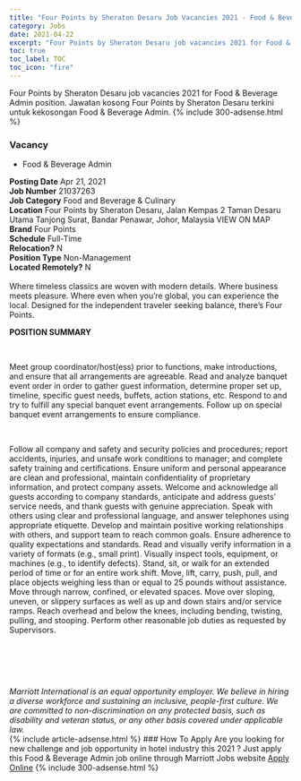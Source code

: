 ```yaml
---
title: "Four Points by Sheraton Desaru Job Vacancies 2021 - Food & Beverage Admin" 
category: Jobs 
date: 2021-04-22 
excerpt: "Four Points by Sheraton Desaru job vacancies 2021 for Food & Beverage Admin position. Jawatan kosong Four Points by Sheraton Desaru terkini untuk kekosongan Food & Beverage Admin." 
toc: true 
toc_label: TOC 
toc_icon: "fire" 
--- 
```


Four Points by Sheraton Desaru job vacancies 2021 for Food & Beverage Admin position. Jawatan kosong Four Points by Sheraton Desaru terkini untuk kekosongan Food & Beverage Admin. 
{% include 300-adsense.html %} 
### Vacancy 
- Food & Beverage Admin 
<div><div><b>Posting Date</b> Apr 21, 2021<br><b>Job Number</b> 21037263<br><b>Job Category</b> Food and Beverage &amp; Culinary<br><b>Location</b> Four Points by Sheraton Desaru, Jalan Kempas 2 Taman Desaru Utama Tanjong Surat, Bandar Penawar, Johor, Malaysia VIEW ON MAP<br><b>Brand</b> Four Points<br><b>Schedule</b> Full-Time<br><b>Relocation?</b> N<br><b>Position Type</b> Non-Management<br><b>Located Remotely?</b> N<br><br>Where timeless classics are woven with modern details. Where business meets pleasure. Where even when you&#8217;re global, you can experience the local. Designed for the independent traveler seeking balance, there&#8217;s Four Points.<br></div><div> <p><strong>POSITION SUMMARY</strong></p> <p>&#160;</p> <p>Meet group coordinator/host(ess) prior to functions, make introductions, and ensure that all arrangements are agreeable. Read and analyze banquet event order in order to gather guest information, determine proper set up, timeline, specific guest needs, buffets, action stations, etc. Respond to and try to fulfill any special banquet event arrangements. Follow up on special banquet event arrangements to ensure compliance.</p> <p>&#160;</p> <p>Follow all company and safety and security policies and procedures; report accidents, injuries, and unsafe work conditions to manager; and complete safety training and certifications. Ensure uniform and personal appearance are clean and professional, maintain confidentiality of proprietary information, and protect company assets. Welcome and acknowledge all guests according to company standards, anticipate and address guests&#8217; service needs, and thank guests with genuine appreciation. Speak with others using clear and professional language, and answer telephones using appropriate etiquette. Develop and maintain positive working relationships with others, and support team to reach common goals. Ensure adherence to quality expectations and standards. Read and visually verify information in a variety of formats (e.g., small print). Visually inspect tools, equipment, or machines (e.g., to identify defects). Stand, sit, or walk for an extended period of time or for an entire work shift. Move, lift, carry, push, pull, and place objects weighing less than or equal to 25 pounds without assistance. Move through narrow, confined, or elevated spaces. Move over sloping, uneven, or slippery surfaces as well as up and down stairs and/or service ramps. Reach overhead and below the knees, including bending, twisting, pulling, and stooping. Perform other reasonable job duties as requested by Supervisors.</p> <p>&#160;</p> <p>&#160;</p> </div> <div> &#160;</div> <em>Marriott International is an equal opportunity employer.&#160;We believe in hiring a diverse workforce and sustaining an inclusive, people-first culture.&#160;We are committed to non-discrimination on&#160;any&#160;protected&#160;basis, such as disability and veteran status, or any other basis covered under applicable law.</em><br></div> 
{% include article-adsense.html %} 
### How To Apply 
Are you looking for new challenge and job opportunity in hotel industry this 2021 ?
Just apply this Food & Beverage Admin job online through Marriott Jobs website 
<a href="https://jobs.marriott.com/marriott/jobs/21037263?lang=en-us" class="btn btn--info" target="_blank" rel="nofollow noopenner">Apply Online</a> 
{% include 300-adsense.html %} 